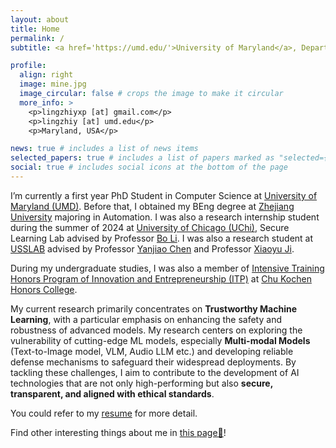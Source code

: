 ```yaml
---
layout: about
title: Home
permalink: /
subtitle: <a href='https://umd.edu/'>University of Maryland</a>, Department of Computer Science.

profile:
  align: right
  image: mine.jpg
  image_circular: false # crops the image to make it circular
  more_info: >
    <p>lingzhiyxp [at] gmail.com</p>
    <p>lingzhiy [at] umd.edu</p>
    <p>Maryland, USA</p>

news: true # includes a list of news items
selected_papers: true # includes a list of papers marked as "selected={true}"
social: true # includes social icons at the bottom of the page
---
```


I’m currently a first year PhD Student in Computer Science at <a href='https://umd.edu/'>University of Maryland (UMD)</a>. Before that, I obtained my BEng degree at <a href='https://www.zju.edu.cn/english/'>Zhejiang University</a> majoring in Automation. I was also a research internship student during the summer of 2024 at <a href='https://www.uchicago.edu/'>University of Chicago (UChi)</a>, Secure Learning Lab advised by Professor <a href=' https://aisecure.github.io/'> Bo Li</a>. I was also a research student at <a href='https://www.usslab.org/'> USSLAB</a> advised by Professor <a href='https://person.zju.edu.cn/en/0020875'>Yanjiao Chen</a> and Professor <a href='https://sites.google.com/site/xiaoyuijh/home'> Xiaoyu Ji</a>.

During my undergraduate studies, I was also a member of <a href='http://ckc.zju.edu.cn/ckcen/2022/0225/c44633a2500643/page.htm'>Intensive Training Honors Program of Innovation and Entrepreneurship (ITP)</a> at <a href='http://ckc.zju.edu.cn/ckcen/'>Chu Kochen Honors College</a>.

My current research primarily concentrates on **Trustworthy Machine Learning**, with a particular emphasis on enhancing the safety and robustness of advanced models. My research centers on exploring the vulnerability of cutting-edge ML models, especially **Multi-modal Models** (Text-to-Image model, VLM, Audio LLM etc.) and developing reliable defense mechanisms to safeguard their widespread deployments. By tackling these challenges, I aim to contribute to the development of AI technologies that are not only high-performing but also **secure, transparent, and aligned with ethical standards**.

You could refer to my <a href="https://lingzhiyxp.github.io/assets/pdf/CV_2_12.pdf">resume</a> for more detail.

Find other interesting things about me in <a href="https://lingzhiyxp.github.io/AboutMe/">this page🧩</a>!

<!--Refer to my <a href="{{ page.cv_pdf | prepend: 'assets/pdf/' | relative_url}}" target="_blank">resume</a> for more detail.-->


<!-- Write your biography here. Tell the world about yourself. Link to your favorite [subreddit](http://reddit.com). You can put a picture in, too. The code is already in, just name your picture `prof_pic.jpg` and put it in the `img/` folder.

Put your address / P.O. box / other info right below your picture. You can also disable any of these elements by editing `profile` property of the YAML header of your `_pages/about.md`. Edit `_bibliography/papers.bib` and Jekyll will render your [publications page](/al-folio/publications/) automatically.

Link to your social media connections, too. This theme is set up to use [Font Awesome icons](https://fontawesome.com/) and [Academicons](https://jpswalsh.github.io/academicons/), like the ones below. Add your Facebook, Twitter, LinkedIn, Google Scholar, or just disable all of them. -->
